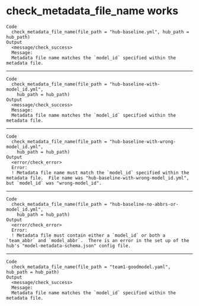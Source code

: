 # check_metadata_file_name works

    Code
      check_metadata_file_name(file_path = "hub-baseline.yml", hub_path = hub_path)
    Output
      <message/check_success>
      Message:
      Metadata file name matches the `model_id` specified within the metadata file.

---

    Code
      check_metadata_file_name(file_path = "hub-baseline-with-model_id.yml",
        hub_path = hub_path)
    Output
      <message/check_success>
      Message:
      Metadata file name matches the `model_id` specified within the metadata file.

---

    Code
      check_metadata_file_name(file_path = "hub-baseline-with-wrong-model_id.yml",
        hub_path = hub_path)
    Output
      <error/check_error>
      Error:
      ! Metadata file name must match the `model_id` specified within the metadata file.  File name was "hub-baseline-with-wrong-model_id.yml", but `model_id` was "wrong-model_id".

---

    Code
      check_metadata_file_name(file_path = "hub-baseline-no-abbrs-or-model_id.yml",
        hub_path = hub_path)
    Output
      <error/check_error>
      Error:
      ! Metadata file must contain either a `model_id` or both a `team_abbr` and `model_abbr`.  There is an error in the set up of the hub's "model-metadata-schema.json" config file.

---

    Code
      check_metadata_file_name(file_path = "team1-goodmodel.yaml", hub_path = hub_path)
    Output
      <message/check_success>
      Message:
      Metadata file name matches the `model_id` specified within the metadata file.

